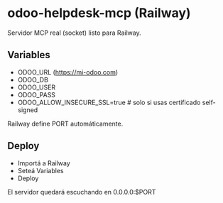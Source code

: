 # odoo-helpdesk-mcp (Railway)

Servidor MCP real (socket) listo para Railway.

## Variables
- ODOO_URL (https://mi-odoo.com)
- ODOO_DB
- ODOO_USER
- ODOO_PASS
- ODOO_ALLOW_INSECURE_SSL=true  # solo si usas certificado self-signed

Railway define PORT automáticamente.

## Deploy
- Importá a Railway
- Seteá Variables
- Deploy

El servidor quedará escuchando en 0.0.0.0:$PORT